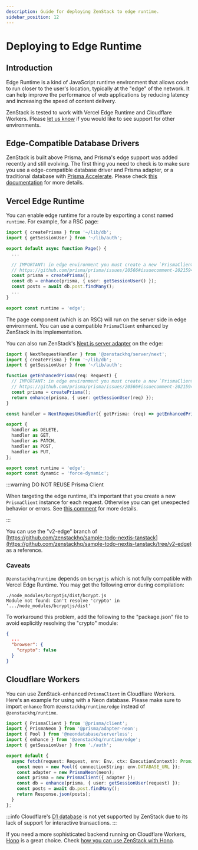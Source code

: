 ```yaml
---
description: Guide for deploying ZenStack to edge runtime.
sidebar_position: 12
---
```


# Deploying to Edge Runtime

## Introduction

Edge Runtime is a kind of JavaScript runtime environment that allows code to run closer to the user's location, typically at the "edge" of the network. It can help improve the performance of web applications by reducing latency and increasing the speed of content delivery.

ZenStack is tested to work with Vercel Edge Runtime and Cloudflare Workers. Please [let us know](https://discord.gg/Ykhr738dUe) if you would like to see support for other environments.


## Edge-Compatible Database Drivers

ZenStack is built above Prisma, and Prisma's edge support was added recently and still evolving. The first thing you need to check is to make sure you use a edge-compatible database driver and Prisma adapter, or a traditional database with [Prisma Accelerate](https://www.prisma.io/docs/accelerate). Please check [this documentation](https://www.prisma.io/docs/orm/prisma-client/deployment/edge/overview) for more details.

## Vercel Edge Runtime

You can enable edge runtime for a route by exporting a const named `runtime`. For example, for a RSC page:

```ts
import { createPrisma } from '~/lib/db';
import { getSessionUser } from '~/lib/auth';

export default async function Page() {
  ...

  // IMPORTANT: in edge environment you must create a new `PrismaClient` for each request
  // https://github.com/prisma/prisma/issues/20566#issuecomment-2021594203
  const prisma = createPrisma();
  const db = enhance(prisma, { user: getSessionUser() });
  const posts = await db.post.findMany();
  ...
}

export const runtime = 'edge';
```

The page component (which is an RSC) will run on the server side in edge environment. You can use a compatible `PrismaClient` enhanced by ZenStack in its implementation.

You can also run ZenStack's [Next.js server adapter](../reference/server-adapters/next) on the edge:

```ts title='/src/app/api/model/[...path]/route.ts'
import { NextRequestHandler } from '@zenstackhq/server/next';
import { createPrisma } from '~/lib/db';
import { getSessionUser } from '~/lib/auth';

function getEnhancedPrisma(req: Request) {
  // IMPORTANT: in edge environment you must create a new `PrismaClient` for each request
  // https://github.com/prisma/prisma/issues/20566#issuecomment-2021594203
  const prisma = createPrisma();
  return enhance(prisma, { user: getSessionUser(req) });
}

const handler = NextRequestHandler({ getPrisma: (req) => getEnhancedPrisma(req), useAppDir: true });

export {
  handler as DELETE,
  handler as GET,
  handler as PATCH,
  handler as POST,
  handler as PUT,
};

export const runtime = 'edge';
export const dynamic = 'force-dynamic';
```

:::warning DO NOT REUSE Prisma Client

When targeting the edge runtime, it's important that you create a new `PrismaClient` instance for each request. Otherwise you can get unexpected behavior or errors. See [this comment](https://github.com/prisma/prisma/issues/20566#issuecomment-2021594203) for more details.

:::

You can use the "v2-edge" branch of [https://github.com/zenstackhq/sample-todo-nextjs-tanstack](https://github.com/zenstackhq/sample-todo-nextjs-tanstack/tree/v2-edge) as a reference.

### Caveats

`@zenstackhq/runtime` depends on `bcryptjs` which is not fully compatible with Vercel Edge Runtime. You may get the following error during compilation:

```
./node_modules/bcryptjs/dist/bcrypt.js
Module not found: Can't resolve 'crypto' in '.../node_modules/bcryptjs/dist'
```

To workaround this problem, add the following to the "package.json" file to avoid explicitly resolving the "crypto" module:

```json
{
  ...
  "browser": {
    "crypto": false
  }
}
```

## Cloudflare Workers

You can use ZenStack-enhanced `PrismaClient` in Cloudflare Workers. Here's an example for using with a Neon database. Please make sure to import `enhance` from `@zenstackhq/runtime/edge` instead of `@zenstackhq/runtime`.

```ts
import { PrismaClient } from '@prisma/client';
import { PrismaNeon } from '@prisma/adapter-neon';
import { Pool } from '@neondatabase/serverless';
import { enhance } from '@zenstackhq/runtime/edge';
import { getSessionUser } from './auth';

export default {
  async fetch(request: Request, env: Env, ctx: ExecutionContext): Promise<Response> {
    const neon = new Pool({ connectionString: env.DATABASE_URL });
    const adapter = new PrismaNeon(neon);
    const prisma = new PrismaClient({ adapter });
    const db = enhance(prisma, { user: getSessionUser(request) });
    const posts = await db.post.findMany();  
    return Response.json(posts);
  }
};
```

:::info
Cloudflare's [D1 database](https://developers.cloudflare.com/d1/) is not yet supported by ZenStack due to its lack of support for interactive transactions.
:::

If you need a more sophisticated backend running on Cloudflare Workers, [Hono](https://hono.dev/) is a great choice. Check [how you can use ZenStack with Hono](../reference/server-adapters/hono).
